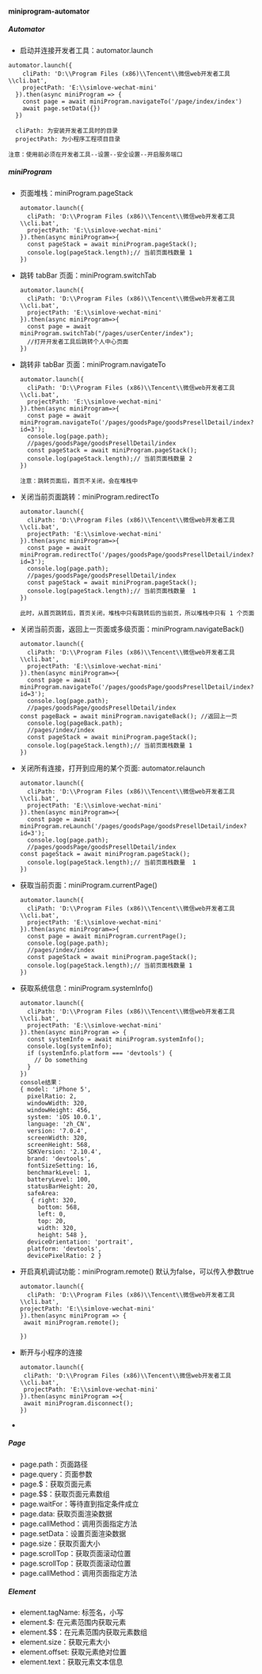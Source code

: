 #### miniprogram-automator

##### Automator

+ 启动并连接开发者工具：automator.launch

```
automator.launch({
    cliPath: 'D:\\Program Files (x86)\\Tencent\\微信web开发者工具\\cli.bat',
    projectPath: 'E:\\simlove-wechat-mini'
  }).then(async miniProgram => {
    const page = await miniProgram.navigateTo('/page/index/index')
    await page.setData({})
  })
  
  cliPath: 为安装开发者工具时的目录
  projectPath: 为小程序工程项目目录
  
注意：使用前必须在开发者工具--设置--安全设置--开启服务端口
```



##### miniProgram

+ 页面堆栈：miniProgram.pageStack

  ```
  automator.launch({
    cliPath: 'D:\\Program Files (x86)\\Tencent\\微信web开发者工具\\cli.bat',
    projectPath: 'E:\\simlove-wechat-mini'
  }).then(async miniProgram=>{
    const pageStack = await miniProgram.pageStack();
    console.log(pageStack.length);// 当前页面栈数量 1
  })
  ```

  

+ 跳转 tabBar 页面：miniProgram.switchTab

  ```
  automator.launch({
    cliPath: 'D:\\Program Files (x86)\\Tencent\\微信web开发者工具\\cli.bat',
    projectPath: 'E:\\simlove-wechat-mini'
  }).then(async miniProgram=>{
    const page = await miniProgram.switchTab("/pages/userCenter/index");
    //打开开发者工具后跳转个人中心页面
  })
  ```

+ 跳转非 tabBar 页面：miniProgram.navigateTo

  ```
  automator.launch({
    cliPath: 'D:\\Program Files (x86)\\Tencent\\微信web开发者工具\\cli.bat',
    projectPath: 'E:\\simlove-wechat-mini'
  }).then(async miniProgram=>{
    const page = await miniProgram.navigateTo('/pages/goodsPage/goodsPresellDetail/index?id=3');
    console.log(page.path);  
    //pages/goodsPage/goodsPresellDetail/index
    const pageStack = await miniProgram.pageStack();
    console.log(pageStack.length);// 当前页面栈数量 2
  })
  
  注意：跳转页面后，首页不关闭，会在堆栈中
  ```

+ 关闭当前页面跳转：miniProgram.redirectTo

  ```
  automator.launch({
    cliPath: 'D:\\Program Files (x86)\\Tencent\\微信web开发者工具\\cli.bat',
    projectPath: 'E:\\simlove-wechat-mini'
  }).then(async miniProgram=>{
    const page = await miniProgram.redirectTo('/pages/goodsPage/goodsPresellDetail/index?id=3');
    console.log(page.path);
    //pages/goodsPage/goodsPresellDetail/index
    const pageStack = await miniProgram.pageStack();
    console.log(pageStack.length);// 当前页面栈数量  1
  })
  
  此时，从首页跳转后，首页关闭，堆栈中只有跳转后的当前页，所以堆栈中只有 1 个页面
  ```

+ 关闭当前页面，返回上一页面或多级页面：miniProgram.navigateBack()

  ```
  automator.launch({
    cliPath: 'D:\\Program Files (x86)\\Tencent\\微信web开发者工具\\cli.bat',
    projectPath: 'E:\\simlove-wechat-mini'
  }).then(async miniProgram=>{
    const page = await miniProgram.navigateTo('/pages/goodsPage/goodsPresellDetail/index?id=3');
    console.log(page.path);
    //pages/goodsPage/goodsPresellDetail/index
  const pageBack = await miniProgram.navigateBack(); //返回上一页
    console.log(pageBack.path);
    //pages/index/index
    const pageStack = await miniProgram.pageStack();
    console.log(pageStack.length);// 当前页面栈数量 1
  })
  ```
  
+ 关闭所有连接，打开到应用的某个页面: automator.relaunch

  ```
  automator.launch({
    cliPath: 'D:\\Program Files (x86)\\Tencent\\微信web开发者工具\\cli.bat',
    projectPath: 'E:\\simlove-wechat-mini'
  }).then(async miniProgram=>{
    const page = await miniProgram.reLaunch('/pages/goodsPage/goodsPresellDetail/index?id=3');
    console.log(page.path);
    //pages/goodsPage/goodsPresellDetail/index
  const pageStack = await miniProgram.pageStack();
    console.log(pageStack.length);// 当前页面栈数量  1
  })
  ```
  
+ 获取当前页面：miniProgram.currentPage()

  ```
  automator.launch({
    cliPath: 'D:\\Program Files (x86)\\Tencent\\微信web开发者工具\\cli.bat',
    projectPath: 'E:\\simlove-wechat-mini'
  }).then(async miniProgram=>{
    const page = await miniProgram.currentPage();
    console.log(page.path);
    //pages/index/index
    const pageStack = await miniProgram.pageStack();
    console.log(pageStack.length);// 当前页面栈数量 1
  })
  
  ```

+ 获取系统信息：miniProgram.systemInfo()

  ```
  automator.launch({
    cliPath: 'D:\\Program Files (x86)\\Tencent\\微信web开发者工具\\cli.bat',
    projectPath: 'E:\\simlove-wechat-mini'
  }).then(async miniProgram => {
    const systemInfo = await miniProgram.systemInfo();
    console.log(systemInfo);
    if (systemInfo.platform === 'devtools') {
      // Do something
    }
  })
  console结果：
  { model: 'iPhone 5',
    pixelRatio: 2,
    windowWidth: 320,
    windowHeight: 456,
    system: 'iOS 10.0.1',
    language: 'zh_CN',
    version: '7.0.4',
    screenWidth: 320,
    screenHeight: 568,
    SDKVersion: '2.10.4',
    brand: 'devtools',
    fontSizeSetting: 16,
    benchmarkLevel: 1,
    batteryLevel: 100,
    statusBarHeight: 20,
    safeArea:
     { right: 320,
       bottom: 568,
       left: 0,
       top: 20,
       width: 320,
       height: 548 },
    deviceOrientation: 'portrait',
    platform: 'devtools',
    devicePixelRatio: 2 }
  ```

+ 开启真机调试功能：miniProgram.remote()  默认为false，可以传入参数true

  ```
  automator.launch({
    cliPath: 'D:\\Program Files (x86)\\Tencent\\微信web开发者工具\\cli.bat',
  projectPath: 'E:\\simlove-wechat-mini'
  }).then(async miniProgram => {
   await miniProgram.remote();
   
  })
  ```
  
+ 断开与小程序的连接

  ```
  automator.launch({
   cliPath: 'D:\\Program Files (x86)\\Tencent\\微信web开发者工具\\cli.bat',
   projectPath: 'E:\\simlove-wechat-mini'
  }).then(async miniProgram =>{
   await miniProgram.disconnect();
  })
  ```

+ 

##### Page

+ page.path：页面路径
+ page.query：页面参数
+ page.$：获取页面元素
+ page.$$：获取页面元素数组
+ page.waitFor：等待直到指定条件成立
+ page.data:  获取页面渲染数据 
+ page.callMethod：调用页面指定方法
+ page.setData：设置页面渲染数据
+ page.size：获取页面大小
+ page.scrollTop：获取页面滚动位置
+ page.scrollTop：获取页面滚动位置
+ page.callMethod：调用页面指定方法


##### Element
+ element.tagName: 标签名，小写
+ element.$: 在元素范围内获取元素
+ element.$$：在元素范围内获取元素数组
+ element.size：获取元素大小
+ element.offset: 获取元素绝对位置
+ element.text：获取元素文本信息
